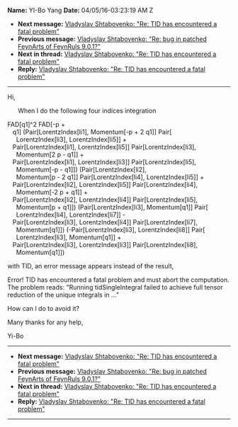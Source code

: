**Name:** YI-Bo Yang
**Date:** 04/05/16-03:23:19 AM Z

  - **Next message:** [Vladyslav Shtabovenko: "Re: TID has encountered a
    fatal problem"](1039.html)
  - **Previous message:** [Vladyslav Shtabovenko: "Re: bug in patched
    FeynArts of FeynRuls 9.0.1?"](1037.html)
  - **Next in thread:** [Vladyslav Shtabovenko: "Re: TID has encountered
    a fatal problem"](1039.html)
  - **Reply:** [Vladyslav Shtabovenko: "Re: TID has encountered a fatal
    problem"](1039.html)

-----

Hi,  

      When I do the following four indices integration  

FAD[q1]^2 FAD[-p +  
   q1] (Pair[LorentzIndex[li1], Momentum[-p + 2
q1]] Pair[  
     LorentzIndex[li3], LorentzIndex[li5]] +  
   Pair[LorentzIndex[li1], LorentzIndex[li5]]
Pair[LorentzIndex[li3],  
     Momentum[2 p - q1]] +  
   Pair[LorentzIndex[li1], LorentzIndex[li3]]
Pair[LorentzIndex[li5],  
     Momentum[-p - q1]])
(Pair[LorentzIndex[li2],  
     Momentum[p - 2 q1]] Pair[LorentzIndex[li4],
LorentzIndex[li5]] +  
   Pair[LorentzIndex[li2], LorentzIndex[li5]]
Pair[LorentzIndex[li4],  
     Momentum[-2 p + q1]] +  
   Pair[LorentzIndex[li2], LorentzIndex[li4]]
Pair[LorentzIndex[li5],  
     Momentum[p + q1]]) (Pair[LorentzIndex[li3],
Momentum[q1]] Pair[  
     LorentzIndex[li4], LorentzIndex[li7]] -  
   Pair[LorentzIndex[li3], LorentzIndex[li4]]
Pair[LorentzIndex[li7],  
     Momentum[q1]]) (-Pair[LorentzIndex[li3],
LorentzIndex[li8]] Pair[  
     LorentzIndex[li3], Momentum[q1]] +  
   Pair[LorentzIndex[li3], LorentzIndex[li3]]
Pair[LorentzIndex[li8],  
     Momentum[q1]])  

with TID, an error message appears instead of the result,  

Error\! TID has encountered a fatal problem and must abort the
computation. The problem reads: "Running tidSingleIntegral failed to
achieve full tensor reduction of the unique integrals in …”  

How can I do to avoid it?  

Many thanks for any help,  

Yi-Bo  

-----

  - **Next message:** [Vladyslav Shtabovenko: "Re: TID has encountered a
    fatal problem"](1039.html)
  - **Previous message:** [Vladyslav Shtabovenko: "Re: bug in patched
    FeynArts of FeynRuls 9.0.1?"](1037.html)
  - **Next in thread:** [Vladyslav Shtabovenko: "Re: TID has encountered
    a fatal problem"](1039.html)
  - **Reply:** [Vladyslav Shtabovenko: "Re: TID has encountered a fatal
    problem"](1039.html)

-----

